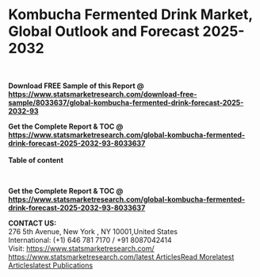 <h1>Kombucha Fermented Drink Market, Global Outlook and Forecast 2025-2032</h1><br/><p><strong>Download FREE Sample of this Report @ <a href="https://www.statsmarketresearch.com/download-free-sample/8033637/global-kombucha-fermented-drink-forecast-2025-2032-93">https://www.statsmarketresearch.com/download-free-sample/8033637/global-kombucha-fermented-drink-forecast-2025-2032-93</a></strong></p><div><b>Get the Complete Report & TOC @ <a href="https://www.statsmarketresearch.com/global-kombucha-fermented-drink-forecast-2025-2032-93-8033637">https://www.statsmarketresearch.com/global-kombucha-fermented-drink-forecast-2025-2032-93-8033637</a></b></div><br><b>Table of content</b><p><br><div><b>Get the Complete Report & TOC @ <a href="https://www.statsmarketresearch.com/global-kombucha-fermented-drink-forecast-2025-2032-93-8033637">https://www.statsmarketresearch.com/global-kombucha-fermented-drink-forecast-2025-2032-93-8033637</a></b></div></p> <b>CONTACT US:</b><br>276 5th Avenue, New York , NY 10001,United States<br>International: (+1) 646 781 7170 / +91 8087042414<br>Visit: <a href="https://www.statsmarketresearch.com/">https://www.statsmarketresearch.com/</a><br><a href="https://gyeongbokgung.com">https://www.statsmarketresearch.com/</a><a href="https://hallyeomaritime.com">latest Articles</a><a href="https://jingwansa.com">Read More</a><a href=https://nguoiviet.jp/">latest Articles</a><a href="https://www.intelmarketresearch.com/">latest Publications</a>
